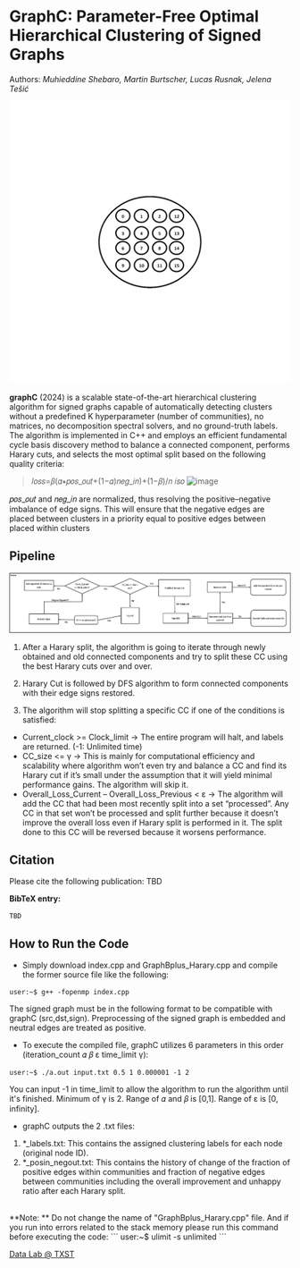 # GraphC: Parameter-Free Optimal Hierarchical Clustering of Signed Graphs

Authors: <em> Muhieddine Shebaro, Martin Burtscher, Lucas Rusnak, Jelena Tešić </em>

![Highland Tribes Execution!](/images/animate.gif "Highland Tribes Clustering")

**graphC** (2024) is a scalable state-of-the-art hierarchical clustering algorithm for signed graphs capable of automatically detecting clusters without a predefined K hyperparameter (number of communities), no matrices, no decomposition spectral solvers, and no ground-truth labels. The algorithm is implemented in C++ and employs an efficient fundamental cycle basis discovery method to balance a connected component, performs Harary cuts, and selects the most optimal split based on the following quality criteria:

>𝑙𝑜𝑠𝑠=𝛽(𝛼∗𝑝𝑜𝑠_𝑜𝑢𝑡+(1−𝛼)𝑛𝑒𝑔_𝑖𝑛)+(1−𝛽)/𝑛 𝑖𝑠𝑜
![image](https://github.com/DataLab12/graphC/assets/95373719/0c5e23a1-92cb-47f5-bc39-7070016b7d8e)


𝑝𝑜𝑠_𝑜𝑢𝑡 and 𝑛𝑒𝑔_𝑖𝑛  are normalized, thus resolving the positive–negative imbalance of edge signs. This will ensure that the negative edges are placed between clusters in a priority equal to positive edges between placed within clusters

## Pipeline
![GraphC:Pipeline!](/images/pipeline1.png "GraphC: Pipeline")

1. After a Harary split, the algorithm is going to iterate through newly obtained and old connected components and try to split these CC using the best Harary cuts over and over. 
2. Harary Cut is followed by DFS algorithm to form connected components with their edge signs restored.

3. The algorithm will stop splitting a specific CC if one of the conditions is satisfied:
* Current_clock >= Clock_limit → The entire program will halt, and labels are returned. (-1: Unlimited time)
* CC_size <= γ   → This is mainly for computational efficiency and scalability where algorithm won’t even try and balance a CC and find its Harary cut if it’s small under the assumption that it will yield minimal performance gains. The algorithm will skip it.
* Overall_Loss_Current – Overall_Loss_Previous < ε  → The algorithm will add the CC that had been most recently split into a set “processed”. Any CC in that set won’t be processed and split further because it doesn’t improve the overall loss even if Harary split is performed in it. The split done to this CC will be reversed because it worsens performance.


## Citation
Please cite the following publication: TBD

**BibTeX entry:**
```
TBD
```

## How to Run the Code 

* Simply download index.cpp and GraphBplus_Harary.cpp and compile the former source file like the following:

```
user:~$ g++ -fopenmp index.cpp
```
The signed graph must be in the following format to be compatible with graphC (src,dst,sign).
Preprocessing of the signed graph is embedded and neutral edges are treated as positive.

* To execute the compiled file, graphC utilizes 6 parameters in this order (iteration_count 𝛼 𝛽 ε time_limit γ):
```
user:~$ ./a.out input.txt 0.5 1 0.000001 -1 2
```
You can input -1 in time_limit to allow the algorithm to run the algorithm until it's finished. Minimum of γ is 2. Range of 𝛼 and 𝛽 is [0,1]. Range of ε is [0, infinity].
 
* graphC outputs the 2 .txt files:

1. *_labels.txt: This contains the assigned clustering labels for each node (original node ID).
2. *_posin_negout.txt: This contains the history of change of the fraction of positive edges within communities and fraction of negative edges between communities including the overall improvement and unhappy ratio after each Harary split.

<br>
**Note: ** Do not change the name of "GraphBplus_Harary.cpp" file. And if you run into errors related to the stack memory please run this command before executing the code:
```
user:~$ ulimit -s unlimited
```

[Data Lab @ TXST](DataLab12.github.io)


